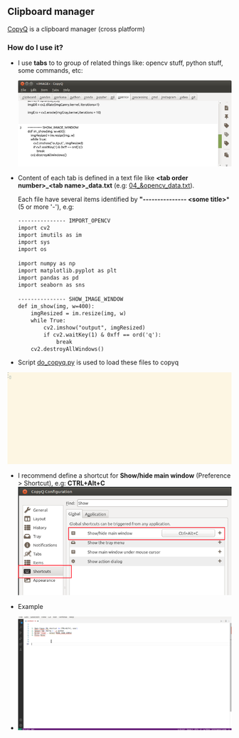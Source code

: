 ## Clipboard manager   

[CopyQ](https://hluk.github.io/CopyQ/) is a clipboard manager (cross platform)


### How do I use it?

- I use **tabs** to to group of related things like: opencv stuff, python stuff, some commands, etc:

  ![](images/copyq/tabs.png)

- Content of each tab is defined in a text file like **\<tab order number>_\<tab name>_data.txt** (e.g: [04_&opencv_data.txt](my_copyq/04_opencv_data.txt)).

  Each file have several items identified by **"--------------- \<some title>*** (5 or more '-'), e.g:
    
    ```
    --------------- IMPORT_OPENCV
    import cv2
    import imutils as im
    import sys
    import os

    import numpy as np
    import matplotlib.pyplot as plt
    import pandas as pd
    import seaborn as sns

    --------------- SHOW_IMAGE_WINDOW
    def im_show(img, w=400):
        imgResized = im.resize(img, w)  
        while True:
            cv2.imshow("output", imgResized)
            if cv2.waitKey(1) & 0xff == ord('q'):
                break
        cv2.destroyAllWindows()

    ```

- Script [do_copyq.py](my_copyq/do_copyq.sh) is used to load these files to copyq

![](images/copyq/usage_command.gif)

- I recommend  define a shortcut for **Show/hide main window**  (Preference > Shortcut), e.g: **CTRL+Alt+C**
![](images/copyq/shortcut.png)


- Example 

- ![](images/copyq/usage.gif)




